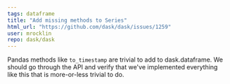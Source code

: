 ```yaml
---
tags: dataframe
title: "Add missing methods to Series"
html_url: "https://github.com/dask/dask/issues/1259"
user: mrocklin
repo: dask/dask
---
```


Pandas methods like `to_timestamp` are trivial to add to dask.dataframe.  We should go through the API and verify that we've implemented everything like this that is more-or-less trivial to do.
